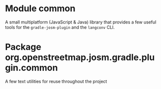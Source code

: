 # Module common

A small multiplatform (JavaScript & Java) library that provides a few useful tools for the
`gradle-josm-plugin` and the `langconv` CLI.

# Package org.openstreetmap.josm.gradle.plugin.common

A few text utilities for reuse throughout the project

